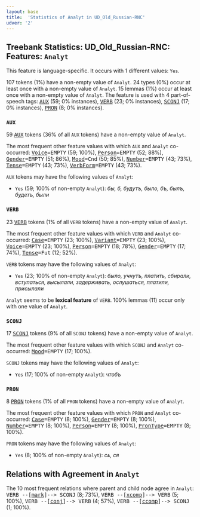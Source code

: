 ```yaml
---
layout: base
title:  'Statistics of Analyt in UD_Old_Russian-RNC'
udver: '2'
---
```


## Treebank Statistics: UD_Old_Russian-RNC: Features: `Analyt`

This feature is language-specific.
It occurs with 1 different values: `Yes`.

107 tokens (1%) have a non-empty value of `Analyt`.
24 types (0%) occur at least once with a non-empty value of `Analyt`.
15 lemmas (1%) occur at least once with a non-empty value of `Analyt`.
The feature is used with 4 part-of-speech tags: <tt><a href="orv_rnc-pos-AUX.html">AUX</a></tt> (59; 0% instances), <tt><a href="orv_rnc-pos-VERB.html">VERB</a></tt> (23; 0% instances), <tt><a href="orv_rnc-pos-SCONJ.html">SCONJ</a></tt> (17; 0% instances), <tt><a href="orv_rnc-pos-PRON.html">PRON</a></tt> (8; 0% instances).

### `AUX`

59 <tt><a href="orv_rnc-pos-AUX.html">AUX</a></tt> tokens (36% of all `AUX` tokens) have a non-empty value of `Analyt`.

The most frequent other feature values with which `AUX` and `Analyt` co-occurred: <tt><a href="orv_rnc-feat-Voice.html">Voice</a></tt><tt>=EMPTY</tt> (59; 100%), <tt><a href="orv_rnc-feat-Person.html">Person</a></tt><tt>=EMPTY</tt> (52; 88%), <tt><a href="orv_rnc-feat-Gender.html">Gender</a></tt><tt>=EMPTY</tt> (51; 86%), <tt><a href="orv_rnc-feat-Mood.html">Mood</a></tt><tt>=Cnd</tt> (50; 85%), <tt><a href="orv_rnc-feat-Number.html">Number</a></tt><tt>=EMPTY</tt> (43; 73%), <tt><a href="orv_rnc-feat-Tense.html">Tense</a></tt><tt>=EMPTY</tt> (43; 73%), <tt><a href="orv_rnc-feat-VerbForm.html">VerbForm</a></tt><tt>=EMPTY</tt> (43; 73%).

`AUX` tokens may have the following values of `Analyt`:

* `Yes` (59; 100% of non-empty `Analyt`): <em>бы, б, будутъ, было, бъ, былъ, будетъ, были</em>

### `VERB`

23 <tt><a href="orv_rnc-pos-VERB.html">VERB</a></tt> tokens (1% of all `VERB` tokens) have a non-empty value of `Analyt`.

The most frequent other feature values with which `VERB` and `Analyt` co-occurred: <tt><a href="orv_rnc-feat-Case.html">Case</a></tt><tt>=EMPTY</tt> (23; 100%), <tt><a href="orv_rnc-feat-Variant.html">Variant</a></tt><tt>=EMPTY</tt> (23; 100%), <tt><a href="orv_rnc-feat-Voice.html">Voice</a></tt><tt>=EMPTY</tt> (23; 100%), <tt><a href="orv_rnc-feat-Person.html">Person</a></tt><tt>=EMPTY</tt> (18; 78%), <tt><a href="orv_rnc-feat-Gender.html">Gender</a></tt><tt>=EMPTY</tt> (17; 74%), <tt><a href="orv_rnc-feat-Tense.html">Tense</a></tt><tt>=Fut</tt> (12; 52%).

`VERB` tokens may have the following values of `Analyt`:

* `Yes` (23; 100% of non-empty `Analyt`): <em>было, учнутъ, платить, сбирали, вступаться, высылали, задерживать, ослушаться, платили, присылали</em>

`Analyt` seems to be **lexical feature** of `VERB`. 100% lemmas (11) occur only with one value of `Analyt`.

### `SCONJ`

17 <tt><a href="orv_rnc-pos-SCONJ.html">SCONJ</a></tt> tokens (9% of all `SCONJ` tokens) have a non-empty value of `Analyt`.

The most frequent other feature values with which `SCONJ` and `Analyt` co-occurred: <tt><a href="orv_rnc-feat-Mood.html">Mood</a></tt><tt>=EMPTY</tt> (17; 100%).

`SCONJ` tokens may have the following values of `Analyt`:

* `Yes` (17; 100% of non-empty `Analyt`): <em>чтобъ</em>

### `PRON`

8 <tt><a href="orv_rnc-pos-PRON.html">PRON</a></tt> tokens (1% of all `PRON` tokens) have a non-empty value of `Analyt`.

The most frequent other feature values with which `PRON` and `Analyt` co-occurred: <tt><a href="orv_rnc-feat-Case.html">Case</a></tt><tt>=EMPTY</tt> (8; 100%), <tt><a href="orv_rnc-feat-Gender.html">Gender</a></tt><tt>=EMPTY</tt> (8; 100%), <tt><a href="orv_rnc-feat-Number.html">Number</a></tt><tt>=EMPTY</tt> (8; 100%), <tt><a href="orv_rnc-feat-Person.html">Person</a></tt><tt>=EMPTY</tt> (8; 100%), <tt><a href="orv_rnc-feat-PronType.html">PronType</a></tt><tt>=EMPTY</tt> (8; 100%).

`PRON` tokens may have the following values of `Analyt`:

* `Yes` (8; 100% of non-empty `Analyt`): <em>сѧ, ся</em>

## Relations with Agreement in `Analyt`

The 10 most frequent relations where parent and child node agree in `Analyt`:
<tt>VERB --[<tt><a href="orv_rnc-dep-mark.html">mark</a></tt>]--> SCONJ</tt> (8; 73%),
<tt>VERB --[<tt><a href="orv_rnc-dep-xcomp.html">xcomp</a></tt>]--> VERB</tt> (5; 100%),
<tt>VERB --[<tt><a href="orv_rnc-dep-conj.html">conj</a></tt>]--> VERB</tt> (4; 57%),
<tt>VERB --[<tt><a href="orv_rnc-dep-ccomp.html">ccomp</a></tt>]--> SCONJ</tt> (1; 100%).

